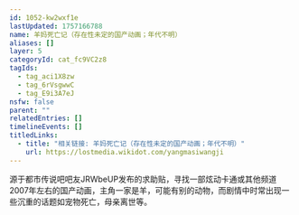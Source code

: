 ```yaml
---
id: 1052-kw2wxf1e
lastUpdated: 1757166788
name: 羊妈死亡记（存在性未定的国产动画；年代不明）
aliases: []
layer: 5
categoryId: cat_fc9VC2z8
tagIds:
  - tag_aci1X8zw
  - tag_6rVsgwwC
  - tag_E9i3A7eJ
nsfw: false
parent: ""
relatedEntries: []
timelineEvents: []
titledLinks:
  - title: "相关链接: 羊妈死亡记（存在性未定的国产动画；年代不明）"
    url: https://lostmedia.wikidot.com/yangmasiwangji
---
```


源于都市传说吧吧友JRWbeUP发布的求助贴，寻找一部炫动卡通或其他频道2007年左右的国产动画，主角一家是羊，可能有别的动物，而剧情中时常出现一些沉重的话题如宠物死亡，母亲离世等。